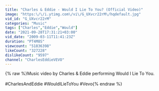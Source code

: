 ```yaml
---
title: "Charles & Eddie - Would I Lie To You? (Official Video)"
image: "https:\/\/i.ytimg.com\/vi\/G_UXvcr22rM\/hqdefault.jpg"
vid_id: "G_UXvcr22rM"
categories: "Music"
tags: ["Charles","Eddie","Would"]
date: "2021-09-28T17:31:21+03:00"
vid_date: "2009-03-11T11:41:23Z"
duration: "PT4M8S"
viewcount: "51836398"
likeCount: "327228"
dislikeCount: "9597"
channel: "CharlesEddieVEVO"
---
```

{% raw %}Music video by Charles &amp; Eddie performing Would I Lie To You.<br /><br />#CharlesAndEddie #WouldILieToYou #Vevo{% endraw %}
